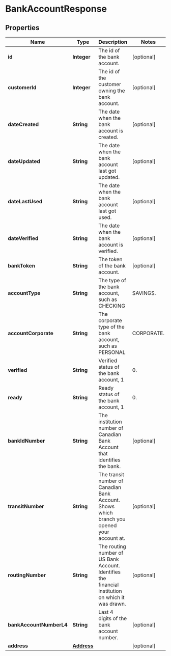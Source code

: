 

# BankAccountResponse


## Properties

| Name | Type | Description | Notes |
|------------ | ------------- | ------------- | -------------|
|**id** | **Integer** | The id of the bank account. |  [optional] |
|**customerId** | **Integer** | The id of the customer owning the bank account. |  [optional] |
|**dateCreated** | **String** | The date when the bank account is created. |  [optional] |
|**dateUpdated** | **String** | The date when the bank account last got updated. |  [optional] |
|**dateLastUsed** | **String** | The date when the bank account last got used. |  [optional] |
|**dateVerified** | **String** | The date when the bank account is verified. |  [optional] |
|**bankToken** | **String** | The token of the bank account. |  [optional] |
|**accountType** | **String** | The type of the bank account, such as CHECKING | SAVINGS. |  [optional] |
|**accountCorporate** | **String** | The corporate type of the bank account, such as PERSONAL | CORPORATE. |  [optional] |
|**verified** | **String** | Verified status of the bank account, 1|0. |  [optional] |
|**ready** | **String** | Ready status of the bank account, 1|0. |  [optional] |
|**bankIdNumber** | **String** | The institution number of Canadian Bank Account that identifies the bank. |  [optional] |
|**transitNumber** | **String** | The transit number of Canadian Bank Account. Shows which branch you opened your account at. |  [optional] |
|**routingNumber** | **String** | The routing number of US Bank Account. Identifies the financial institution on which it was drawn. |  [optional] |
|**bankAccountNumberL4** | **String** | Last 4 digits of the bank account number. |  [optional] |
|**address** | [**Address**](Address.md) |  |  [optional] |



